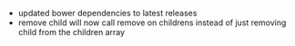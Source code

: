 * updated bower dependencies to latest releases
* remove child will now call remove on childrens instead of just removing child from the children array
